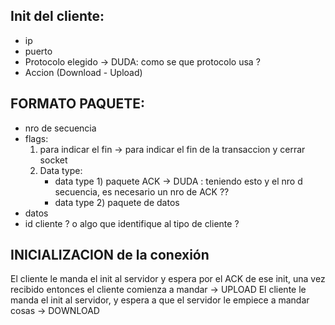 ## Init del cliente:
- ip
- puerto
- Protocolo elegido -> DUDA: como se que protocolo usa ?
- Accion (Download - Upload)

## FORMATO PAQUETE:
- nro de secuencia
- flags:
    1) para indicar el fin -> para indicar el fin de la transaccion y cerrar socket
    2) Data type:
        - data type 1) paquete ACK -> DUDA : teniendo esto y el nro d secuencia, es necesario un nro de ACK ??
        - data type 2) paquete de datos
- datos
- id cliente ? o algo que identifique al tipo de cliente ?

## INICIALIZACION de la conexión

El cliente le manda el init al servidor y espera por el ACK de ese init, 
una vez recibido entonces el cliente comienza a mandar -> UPLOAD
El cliente le manda el init al servidor,
y espera a que el servidor le empiece a mandar cosas -> DOWNLOAD









